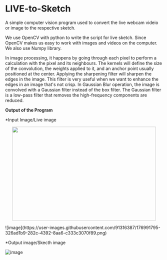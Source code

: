 # LIVE-to-Sketch

A simple computer vision program used to convert the  live webcam videio or image to the respective sketch.

We use OpenCV with python to write the script for live sketch. Since OpenCV makes us easy to work with images and videos on the computer. We also use Numpy library.

In image processing, it happens by going through each pixel to perform a calculation with the pixel and its neighbours. The kernels will define the size of the convolution, the weights applied to it, and an anchor point usually positioned at the center.
Applying the sharpening filter will sharpen the edges in the image. This filter is very useful when we want to enhance the edges in an image that's not crisp.
In Gaussian Blur operation, the image is convolved with a Gaussian filter instead of the box filter. The Gaussian filter is a low-pass filter that removes the high-frequency components are reduced.

**Output of the Program**

*Input Image/Live image

<p align="center">
  <img width="460" height="300" src="https://user-images.githubusercontent.com/91316387/176991795-326ad1b9-282c-4392-8aa6-c333c3070f89.png">
</p>
![image](https://user-images.githubusercontent.com/91316387/176991795-326ad1b9-282c-4392-8aa6-c333c3070f89.png)

*Output image/Skecth image

![image](https://user-images.githubusercontent.com/91316387/176991772-8a56564b-44f0-4ef7-b628-460b7bdb62a5.png)


